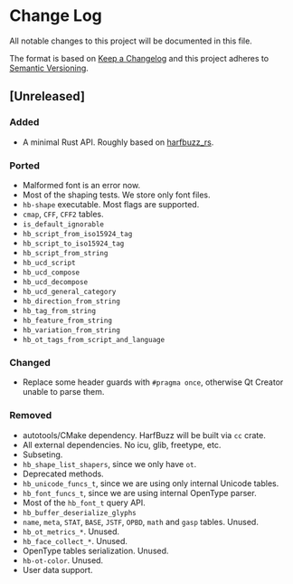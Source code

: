 # Change Log
All notable changes to this project will be documented in this file.

The format is based on [Keep a Changelog](http://keepachangelog.com/)
and this project adheres to [Semantic Versioning](http://semver.org/).

## [Unreleased]
### Added
- A minimal Rust API. Roughly based on [harfbuzz_rs](https://github.com/manuel-rhdt/harfbuzz_rs).

### Ported
- Malformed font is an error now.
- Most of the shaping tests. We store only font files.
- `hb-shape` executable. Most flags are supported.
- `cmap`, `CFF`, `CFF2` tables.
- `is_default_ignorable`
- `hb_script_from_iso15924_tag`
- `hb_script_to_iso15924_tag`
- `hb_script_from_string`
- `hb_ucd_script`
- `hb_ucd_compose`
- `hb_ucd_decompose`
- `hb_ucd_general_category`
- `hb_direction_from_string`
- `hb_tag_from_string`
- `hb_feature_from_string`
- `hb_variation_from_string`
- `hb_ot_tags_from_script_and_language`

### Changed
- Replace some header guards with `#pragma once`, otherwise Qt Creator unable to parse them.

### Removed
- autotools/CMake dependency. HarfBuzz will be built via `cc` crate.
- All external dependencies. No icu, glib, freetype, etc.
- Subseting.
- `hb_shape_list_shapers`, since we only have `ot`.
- Deprecated methods.
- `hb_unicode_funcs_t`, since we are using only internal Unicode tables.
- `hb_font_funcs_t`, since we are using internal OpenType parser.
- Most of the `hb_font_t` query API.
- `hb_buffer_deserialize_glyphs`
- `name`, `meta`, `STAT`, `BASE`, `JSTF`, `OPBD`, `math` and `gasp` tables. Unused.
- `hb_ot_metrics_*`. Unused.
- `hb_face_collect_*`. Unused.
- OpenType tables serialization. Unused.
- `hb-ot-color`. Unused.
- User data support.
